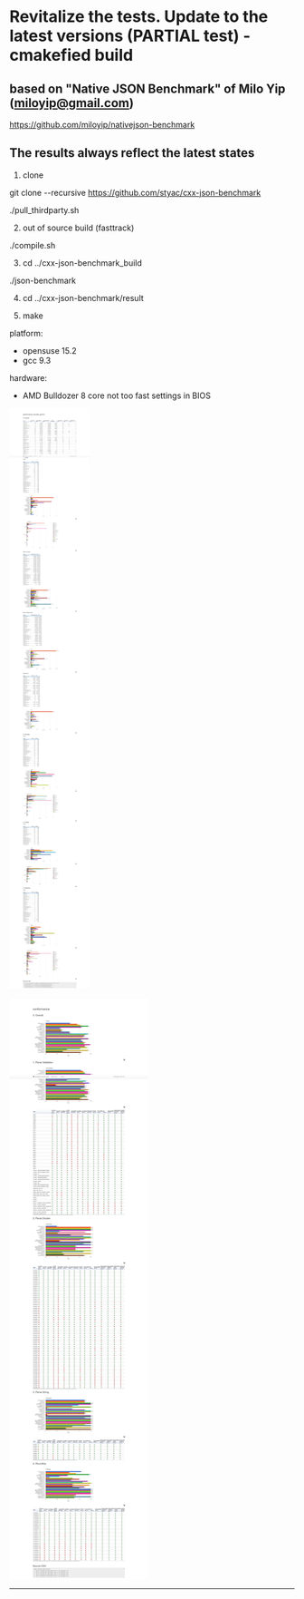 # Revitalize the tests. Update to the latest versions (PARTIAL test) - cmakefied build

## based on "Native JSON Benchmark" of Milo Yip (miloyip@gmail.com)

https://github.com/miloyip/nativejson-benchmark

## The results always reflect the latest states

1. clone

git clone --recursive https://github.com/styac/cxx-json-benchmark

./pull_thirdparty.sh

2. out of source build (fasttrack)

./compile.sh

3. cd ../cxx-json-benchmark_build

./json-benchmark

4. cd ../cxx-json-benchmark/result

5. make

platform:
- opensuse 15.2
- gcc 9.3

hardware:
- AMD Bulldozer 8 core not too fast settings in BIOS


![Performance](result/performance.png)

![Conformance](result/conformance.png)

------------------------------------------------------------------------




